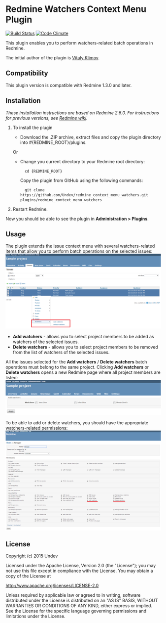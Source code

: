 # Redmine Watchers Context Menu Plugin 

[![Build Status](https://travis-ci.org/Undev/redmine_context_menu_watchers.png)](https://travis-ci.org/Undev/rredmine_context_menu_watchers)
[![Code Climate](https://codeclimate.com/github/Undev/redmine_context_menu_watchers.png)](https://codeclimate.com/github/Undev/redmine_context_menu_watchers)

This plugin enables you to perform watchers-related batch operations in Redmine.

The initial author of the plugin is [Vitaly Klimov](mailto:vitaly.klimov@snowbirdgames.com).

## Compatibility

This plugin version is compatible with Redmine 1.3.0 and later.

## Installation

*These installation instructions are based on Redmine 2.6.0. For instructions for previous versions, see [Redmine wiki](http://www.redmine.org/projects/redmine/wiki/Plugins).*

1. To install the plugin
    * Download the .ZIP archive, extract files and copy the plugin directory into #{REDMINE_ROOT}/plugins.
    
    Or

    * Change you current directory to your Redmine root directory:  

            cd {REDMINE_ROOT}
            
      Copy the plugin from GitHub using the following commands:
      
            git clone https://github.com/Undev/redmine_context_menu_watchers.git plugins/redmine_context_menu_watchers
            
2. Restart Redmine.

Now you should be able to see the plugin in **Administration > Plugins**.

## Usage

The plugin extends the issue context menu with several watchers-related items that allow you to perform batch operations on the selected issues:  
![watchers context menu](watchers_context_menu_1.PNG)

* **Add watchers** - allows you to select project members to be added as watchers of the selected issues.
* **Delete watchers** - allows you to select project members to be removed from the list of watchers of the selected issues.

All the issues selected for the **Add watchers** / **Delete watchers** batch operations must belong to the same project. Clicking **Add watchers** or **Delete watchers** opens a new Redmine page where all project members are listed:  
![watchers to add](watchers_context_menu_2.PNG)

To be able to add or delete watchers, you should have the appropriate watchers-related permissions:  
![watchers permissions](watchers_context_menu_3.PNG)

## License

Copyright (c) 2015 Undev

Licensed under the Apache License, Version 2.0 (the "License");
you may not use this file except in compliance with the License.
You may obtain a copy of the License at

http://www.apache.org/licenses/LICENSE-2.0

Unless required by applicable law or agreed to in writing, software
distributed under the License is distributed on an "AS IS" BASIS,
WITHOUT WARRANTIES OR CONDITIONS OF ANY KIND, either express or implied.
See the License for the specific language governing permissions and
limitations under the License.